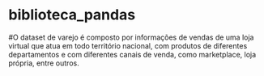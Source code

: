 # biblioteca_pandas

#O dataset de varejo é composto por informações de vendas de uma loja virtual que atua em todo território nacional, com produtos de diferentes departamentos e com diferentes canais de venda, como marketplace, loja própria, entre outros.

